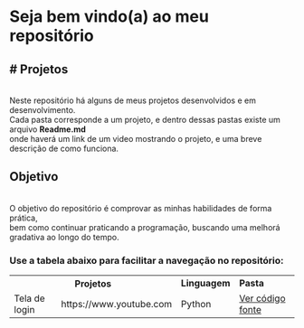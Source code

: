 <h1> Seja bem vindo(a) ao meu repositório </h1>
<h2># Projetos</h2> <br>
Neste repositório há alguns de meus projetos desenvolvidos e em desenvolvimento. <br>
Cada pasta corresponde a um projeto, e dentro dessas pastas existe um arquivo <strong>Readme.md</strong><br>
onde haverá um link de um video mostrando o projeto, e uma breve descrição de como funciona.

<h2>Objetivo</h2><br>
O objetivo do repositório é comprovar as minhas habilidades de forma prática, <br>
bem como continuar praticando a programação, buscando uma melhorá gradativa ao longo do tempo.
<br>

<h3>Use a tabela abaixo para facilitar a navegação no repositório:</h3>
<table>
  <tr>
    <th colspan=2><strong> Projetos</strong></th>
    <td><strong> Linguagem </strong></td>
    <td><strong> Pasta </strong></td>
  </tr>
   <tr>
    <td> Tela de login</td>
    <td> https://www.youtube.com</td>
    <td> Python</td>
     <td> <a href='https://github.com/merino626/Projetos/tree/main/interface'>Ver código fonte</a></td>
  </tr>


</table>
<!-- <img src='https://user-images.githubusercontent.com/65437607/109531550-cf81b780-7a96-11eb-8fae-270707e279cc.png' alt='tela1'> -->
